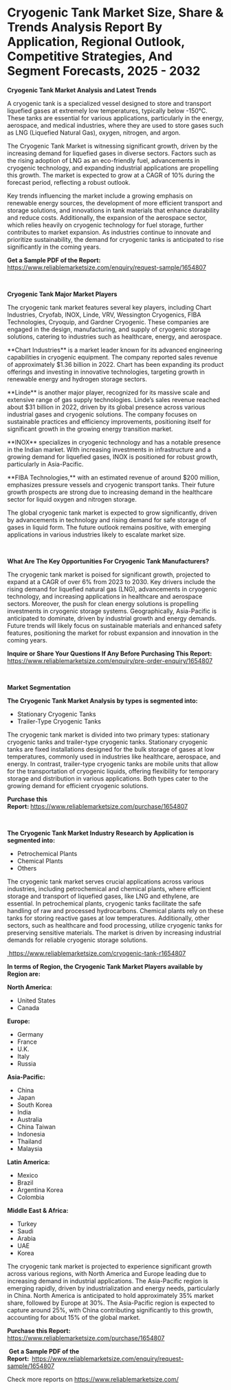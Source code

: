 <p><h1>Cryogenic Tank Market Size, Share & Trends Analysis Report By Application, Regional Outlook, Competitive Strategies, And Segment Forecasts, 2025 - 2032</h1></p><p><strong>Cryogenic Tank Market Analysis and Latest Trends</strong></p>
<p><p>A cryogenic tank is a specialized vessel designed to store and transport liquefied gases at extremely low temperatures, typically below -150°C. These tanks are essential for various applications, particularly in the energy, aerospace, and medical industries, where they are used to store gases such as LNG (Liquefied Natural Gas), oxygen, nitrogen, and argon.</p><p>The Cryogenic Tank Market is witnessing significant growth, driven by the increasing demand for liquefied gases in diverse sectors. Factors such as the rising adoption of LNG as an eco-friendly fuel, advancements in cryogenic technology, and expanding industrial applications are propelling this growth. The market is expected to grow at a CAGR of 10% during the forecast period, reflecting a robust outlook.</p><p>Key trends influencing the market include a growing emphasis on renewable energy sources, the development of more efficient transport and storage solutions, and innovations in tank materials that enhance durability and reduce costs. Additionally, the expansion of the aerospace sector, which relies heavily on cryogenic technology for fuel storage, further contributes to market expansion. As industries continue to innovate and prioritize sustainability, the demand for cryogenic tanks is anticipated to rise significantly in the coming years.</p></p>
<p><strong>Get a Sample PDF of the Report:&nbsp;</strong> <a href="https://www.reliablemarketsize.com/enquiry/request-sample/1654807?utm_campaign=3176&utm_medium=2&utm_source=Github&utm_content=ia&utm_term=06032025&utm_id=cryogenic-tank">https://www.reliablemarketsize.com/enquiry/request-sample/1654807</a></p>
<p>&nbsp;</p>
<p><strong>Cryogenic Tank Major Market Players</strong></p>
<p><p>The cryogenic tank market features several key players, including Chart Industries, Cryofab, INOX, Linde, VRV, Wessington Cryogenics, FIBA Technologies, Cryoquip, and Gardner Cryogenic. These companies are engaged in the design, manufacturing, and supply of cryogenic storage solutions, catering to industries such as healthcare, energy, and aerospace.</p><p>**Chart Industries** is a market leader known for its advanced engineering capabilities in cryogenic equipment. The company reported sales revenue of approximately $1.36 billion in 2022. Chart has been expanding its product offerings and investing in innovative technologies, targeting growth in renewable energy and hydrogen storage sectors.</p><p>**Linde** is another major player, recognized for its massive scale and extensive range of gas supply technologies. Linde’s sales revenue reached about $31 billion in 2022, driven by its global presence across various industrial gases and cryogenic solutions. The company focuses on sustainable practices and efficiency improvements, positioning itself for significant growth in the growing energy transition market.</p><p>**INOX** specializes in cryogenic technology and has a notable presence in the Indian market. With increasing investments in infrastructure and a growing demand for liquefied gases, INOX is positioned for robust growth, particularly in Asia-Pacific.</p><p>**FIBA Technologies,** with an estimated revenue of around $200 million, emphasizes pressure vessels and cryogenic transport tanks. Their future growth prospects are strong due to increasing demand in the healthcare sector for liquid oxygen and nitrogen storage.</p><p>The global cryogenic tank market is expected to grow significantly, driven by advancements in technology and rising demand for safe storage of gases in liquid form. The future outlook remains positive, with emerging applications in various industries likely to escalate market size.</p></p>
<p>&nbsp;</p>
<p><strong>What Are The Key Opportunities For Cryogenic Tank Manufacturers?</strong></p>
<p><p>The cryogenic tank market is poised for significant growth, projected to expand at a CAGR of over 6% from 2023 to 2030. Key drivers include the rising demand for liquefied natural gas (LNG), advancements in cryogenic technology, and increasing applications in healthcare and aerospace sectors. Moreover, the push for clean energy solutions is propelling investments in cryogenic storage systems. Geographically, Asia-Pacific is anticipated to dominate, driven by industrial growth and energy demands. Future trends will likely focus on sustainable materials and enhanced safety features, positioning the market for robust expansion and innovation in the coming years.</p></p>
<p><strong>Inquire or Share Your Questions If Any Before Purchasing This Report:</strong> <a href="https://www.reliablemarketsize.com/enquiry/pre-order-enquiry/1654807?utm_campaign=3176&utm_medium=2&utm_source=Github&utm_content=ia&utm_term=06032025&utm_id=cryogenic-tank">https://www.reliablemarketsize.com/enquiry/pre-order-enquiry/1654807</a></p>
<p>&nbsp;</p>
<p><strong>Market Segmentation</strong></p>
<p><strong>The Cryogenic Tank Market Analysis by types is segmented into:</strong></p>
<p><ul><li>Stationary Cryogenic Tanks</li><li>Trailer-Type Cryogenic Tanks</li></ul></p>
<p><p>The cryogenic tank market is divided into two primary types: stationary cryogenic tanks and trailer-type cryogenic tanks. Stationary cryogenic tanks are fixed installations designed for the bulk storage of gases at low temperatures, commonly used in industries like healthcare, aerospace, and energy. In contrast, trailer-type cryogenic tanks are mobile units that allow for the transportation of cryogenic liquids, offering flexibility for temporary storage and distribution in various applications. Both types cater to the growing demand for efficient cryogenic solutions.</p></p>
<p><strong>Purchase this Report:&nbsp;</strong><a href="https://www.reliablemarketsize.com/purchase/1654807?utm_campaign=3176&utm_medium=2&utm_source=Github&utm_content=ia&utm_term=06032025&utm_id=cryogenic-tank">https://www.reliablemarketsize.com/purchase/1654807</a></p>
<p>&nbsp;</p>
<p><strong>The Cryogenic Tank Market Industry Research by Application is segmented into:</strong></p>
<p><ul><li>Petrochemical Plants</li><li>Chemical Plants</li><li>Others</li></ul></p>
<p><p>The cryogenic tank market serves crucial applications across various industries, including petrochemical and chemical plants, where efficient storage and transport of liquefied gases, like LNG and ethylene, are essential. In petrochemical plants, cryogenic tanks facilitate the safe handling of raw and processed hydrocarbons. Chemical plants rely on these tanks for storing reactive gases at low temperatures. Additionally, other sectors, such as healthcare and food processing, utilize cryogenic tanks for preserving sensitive materials. The market is driven by increasing industrial demands for reliable cryogenic storage solutions.</p></p>
<p><a href="https://www.reliablemarketsize.com/cryogenic-tank-r1654807?utm_campaign=3176&utm_medium=2&utm_source=Github&utm_content=ia&utm_term=06032025&utm_id=cryogenic-tank">&nbsp;https://www.reliablemarketsize.com/cryogenic-tank-r1654807</a></p>
<p><strong>In terms of Region, the Cryogenic Tank Market Players available by Region are:</strong></p>
<p>
    <p> <strong> North America: </strong>
        <ul>
            <li>United States</li>
            <li>Canada</li>
        </ul>
        </p> 
    <p> <strong> Europe: </strong>
        <ul>
            <li>Germany</li>
            <li>France</li>
            <li>U.K.</li>
            <li>Italy</li>
            <li>Russia</li>
        </ul>
        </p> 
    <p> <strong> Asia-Pacific: </strong>
        <ul>
            <li>China</li>
            <li>Japan</li>
            <li>South Korea</li>
            <li>India</li>
            <li>Australia</li>
            <li>China Taiwan</li>
            <li>Indonesia</li>
            <li>Thailand</li>
            <li>Malaysia</li>
        </ul>
        </p> 
    <p> <strong> Latin America: </strong>
        <ul>
            <li>Mexico</li>
            <li>Brazil</li>
            <li>Argentina Korea</li>
            <li>Colombia</li>
        </ul>
        </p> 
    <p> <strong> Middle East & Africa: </strong>
        <ul>
            <li>Turkey</li>
            <li>Saudi</li>
            <li>Arabia</li>
            <li>UAE</li>
            <li>Korea</li>
        </ul>
    </p>
    </p>
<p><p>The cryogenic tank market is projected to experience significant growth across various regions, with North America and Europe leading due to increasing demand in industrial applications. The Asia-Pacific region is emerging rapidly, driven by industrialization and energy needs, particularly in China. North America is anticipated to hold approximately 35% market share, followed by Europe at 30%. The Asia-Pacific region is expected to capture around 25%, with China contributing significantly to this growth, accounting for about 15% of the global market.</p></p>
<p><strong>Purchase this Report: </strong><a href="https://www.reliablemarketsize.com/purchase/1654807?utm_campaign=3176&utm_medium=2&utm_source=Github&utm_content=ia&utm_term=06032025&utm_id=cryogenic-tank">https://www.reliablemarketsize.com/purchase/1654807</a></p>
<p>&nbsp;<strong>Get a Sample PDF of the Report:&nbsp;&nbsp;</strong><a href="https://www.reliablemarketsize.com/enquiry/request-sample/1654807?utm_campaign=3176&utm_medium=2&utm_source=Github&utm_content=ia&utm_term=06032025&utm_id=cryogenic-tank">https://www.reliablemarketsize.com/enquiry/request-sample/1654807</a></p>
<p><strong></strong></p>
<p>Check more reports on <a href="https://www.reliablemarketsize.com/?utm_campaign=3176&utm_medium=2&utm_source=Github&utm_content=ia&utm_term=06032025&utm_id=cryogenic-tank">https://www.reliablemarketsize.com/</a></p>
